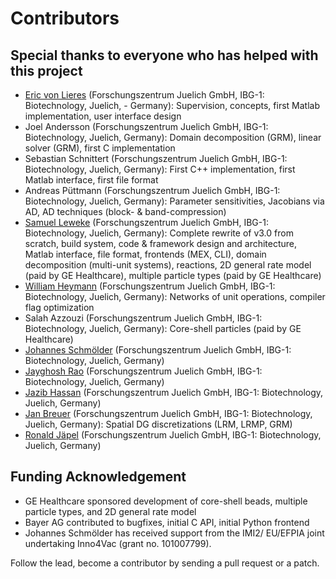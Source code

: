 # Contributors

## Special thanks to everyone who has helped with this project

* [Eric von Lieres](https://github.com/lieres) (Forschungszentrum Juelich GmbH, IBG-1: Biotechnology, Juelich, - Germany): Supervision, concepts, first Matlab implementation, user interface design
* Joel Andersson (Forschungszentrum Juelich GmbH, IBG-1: Biotechnology, Juelich, Germany): Domain decomposition (GRM), linear solver (GRM), first C implementation
* Sebastian Schnittert (Forschungszentrum Juelich GmbH, IBG-1: Biotechnology, Juelich, Germany): First C++ implementation, first Matlab interface, first file format
* Andreas Püttmann (Forschungszentrum Juelich GmbH, IBG-1: Biotechnology, Juelich, Germany): Parameter sensitivities, Jacobians via AD, AD techniques (block- & band-compression)
* [Samuel Leweke](https://github.com/sleweke) (Forschungszentrum Juelich GmbH, IBG-1: Biotechnology, Juelich, Germany): Complete rewrite of v3.0 from scratch, build system, code & framework design and architecture, Matlab interface, file format, frontends (MEX, CLI), domain decomposition (multi-unit systems), reactions, 2D general rate model (paid by GE Healthcare), multiple particle types (paid by GE Healthcare)
* [William Heymann](https://github.com/immudzen) (Forschungszentrum Juelich GmbH, IBG-1: Biotechnology, Juelich, Germany): Networks of unit operations, compiler flag optimization
* Salah Azzouzi (Forschungszentrum Juelich GmbH, IBG-1: Biotechnology, Juelich, Germany): Core-shell particles (paid by GE Healthcare)
* [Johannes Schmölder](https://github.com/schmoelder) (Forschungszentrum Juelich GmbH, IBG-1: Biotechnology, Juelich, Germany)
* [Jayghosh Rao](https://github.com/jayghoshter) (Forschungszentrum Juelich GmbH, IBG-1: Biotechnology, Juelich, Germany)
* [Jazib Hassan](https://github.com/jazib-hassan-juelich) (Forschungszentrum Juelich GmbH, IBG-1: Biotechnology, Juelich, Germany)
* [Jan Breuer](https://github.com/jbreue16) (Forschungszentrum Juelich GmbH, IBG-1: Biotechnology, Juelich, Germany): Spatial DG discretizations (LRM, LRMP, GRM)
* [Ronald Jäpel](https://github.com/ronald-jaepel) (Forschungszentrum Juelich GmbH, IBG-1: Biotechnology, Juelich, Germany)

## Funding Acknowledgement

* GE Healthcare sponsored development of core-shell beads, multiple particle types, and 2D general rate model
* Bayer AG contributed to bugfixes, initial C API, initial Python frontend
* Johannes Schmölder has received support from the IMI2/ EU/EFPIA joint undertaking Inno4Vac (grant no. 101007799).

Follow the lead, become a contributor by sending a pull request or a patch.

